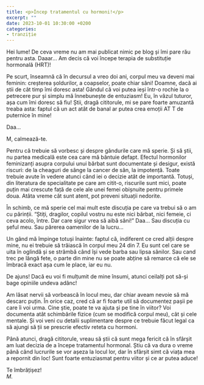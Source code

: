 ```yaml
---
title: <p>Încep tratamentul cu hormoni!</p>
excerpt: ""
date: 2023-10-01 10:30:00 +0200
categories:
- tranziție
---
```

Hei lume! De ceva vreme nu am mai publicat nimic pe blog și îmi pare rău pentru asta. Daaar… Am decis că voi începe terapia de substituție hormonală (HRT)!

Pe scurt, înseamnă că în decursul a vreo doi ani, corpul meu va deveni mai feminin: creșterea șoldurilor, a coapselor, poate chiar sâni! Doamne, dacă ai știi de cât timp îmi doresc asta! Gândul că voi putea ieși într-o rochie la o petrecere pur și simplu mă înnebunește de entuziasm! Eu, în văzul tuturor, așa cum îmi doresc să fiu! Știi, dragă cititorule, mi se pare foarte amuzantă treaba asta: faptul că un act atât de banal ar putea crea emoții AT T de puternice în mine!

Daa…

M, calmează-te.

Pentru că trebuie să vorbesc și despre gândurile care mă sperie. Și să știi, nu partea medicală este cea care mă bântuie defapt. Efectul hormonilor feminizanți asupra corpului unui bărbat sunt documentate și desigur, există riscuri: de la cheaguri de sânge la cancer de sân, la impotență. Toate trebuie avute în vedere atunci când iei o decizie atât de importantă. Totuși, din literatura de specialitate pe care am citit-o, riscurile sunt mici, poate puțin mai crescute față de cele ale unei femei obișnuite pentru primele doua. Atâta vreme cât sunt atent, pot preveni situații nedorite.

În schimb, ce mă sperie cel mai mult este discuția pe care va trebui să o am cu părinții. “Știți, dragilor, copilul vostru nu este nici bărbat, nici femeie, ci ceva acolo, între. Dar care sigur vrea să aibă sâni!” Daa… Sau discuția cu șeful meu. Sau părerea oamenilor de la lucru…

Un gând mă împinge totuși înainte: faptul că, indiferent ce cred alții despre mine, nu ei trebuie să trăiască în corpul meu 24 din 7. Eu sunt cel care se uita în oglindă și se strâmbă când își vede barba sau lipsa sânilor. Sau cand trec pe lângă fete, o parte din mine nu se poate abține să remarce că ele se îmbracă exact așa cum le place, iar eu nu.

De ajuns! Dacă eu voi fi mulțumit de mine însumi, atunci ceilalți pot să-și bage opiniile undeva adânc!

Am lăsat nervii să vorbească în locul meu, dar chiar aveam nevoie să mă descarc puțin. În orice caz, cred că ar fi foarte util să documentez pașii pe care îi voi urma. Cine știe, poate te va ajuta și pe tine în viitor? Voi documenta atât schimbările fizice (cum se modifică corpul meu), cât și cele mentale. Și voi veni cu detalii suplimentare despre ce trebuie făcut legal ca să ajungi să ții se prescrie efectiv reteta cu hormoni.

Până atunci, dragă cititorule, vreau să știi că sunt mega fericit că în sfârșit am luat decizia de a începe tratamentul hormonal. Știu că va dura o vreme până când lucrurile se vor așeza la locul lor, dar în sfârșit simt că viața mea a repornit din loc! Sunt foarte entuziasmat pentru viitor și ce ar putea aduce!

Te îmbrățișez!<br/><em>M.</em>

